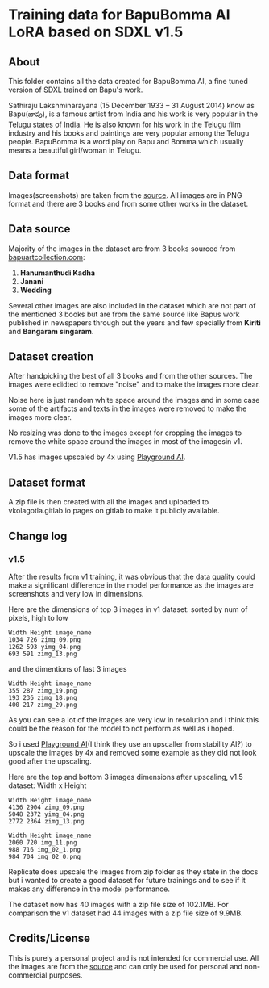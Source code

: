 # Training data for BapuBomma AI LoRA based on SDXL v1.5

## About

This folder contains all the data created for BapuBomma AI, a fine tuned version of SDXL trained on Bapu's work.

Sathiraju Lakshminarayana (15 December 1933 – 31 August 2014) know as Bapu(బాపు), is a famous artist from India and his work is very popular in the Telugu states of India. He is also known for his work in the Telugu film industry and his books and paintings are very popular among the Telugu people. BapuBomma is a word play on Bapu and Bomma which usually means a beautiful girl/woman in Telugu.

## Data format

Images(screenshots) are taken from the [source](https://bapuartcollection.com/). All images are in PNG format and there are 3 books and from some other works in the dataset. 


## Data source

Majority of the images in the dataset are from 3 books sourced from [bapuartcollection.com](https://bapuartcollection.com/):

1. **Hanumanthudi Kadha**
2. **Janani**
3. **Wedding**

Several other images are also included in the dataset which are not part of the mentioned 3 books but are from the same source like Bapus work published in newspapers through out the years and few specially from **Kiriti** and **Bangaram singaram**.

## Dataset creation

After handpicking the best of all 3 books and from the other sources. The images were edidted to remove "noise" and to make the images more clear.

Noise here is just random white space around the images and in some case some of the artifacts and texts in the images were removed to make the images more clear.

No resizing was done to the images except for cropping the images to remove the white space around the images in most of the imagesin v1.

V1.5 has images upscaled by 4x using [Playground AI](playgroundai.com).

## Dataset format

A zip file is then created with all the images and uploaded to vkolagotla.gitlab.io pages on gitlab to make it publicly available.

## Change log

### v1.5
After the results from v1 training, it was obvious that the data quality could make a significant difference in the model performance as the images are screenshots and very low in dimensions. 

Here are the dimensions of top 3 images in v1 dataset: sorted by num of pixels, high to low

```
Width Height image_name
1034 726 zimg_09.png
1262 593 yimg_04.png
693 591 zimg_13.png 
```

and the dimentions of last 3 images
```
Width Height image_name
355 287 zimg_19.png
193 236 zimg_18.png
400 217 zimg_29.png
```

As you can see a lot of the images are very low in resolution and i think this could be the reason for the model to not perform as well as i hoped.

So i used [Playground AI](playgroundai.com)(I think they use an upscaller from stability AI?) to upscale the images by 4x and removed some example as they did not look good after the upscaling.

Here are the top and bottom 3 images dimensions after upscaling, v1.5 dataset: Width x Height

```
Width Height image_name
4136 2904 zimg_09.png 
5048 2372 yimg_04.png 
2772 2364 zimg_13.png 
```

```
Width Height image_name
2060 720 img_11.png
988 716 img_02_1.png
984 704 img_02_0.png
```

Replicate does upscale the images from zip folder as they state in the docs but i wanted to create a good dataset for future trainings and to see if it makes any difference in the model performance.

The dataset now has 40 images with a zip file size of 102.1MB. For comparison the v1 dataset had 44 images with a zip file size of 9.9MB.

## Credits/License

This is purely a personal project and is not intended for commercial use. All the images are from the [source](https://bapuartcollection.com/) and can only be used for personal and non-commercial purposes.
